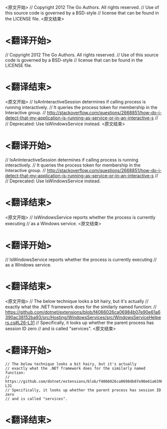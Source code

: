 
<原文开始>
// Copyright 2012 The Go Authors. All rights reserved.
// Use of this source code is governed by a BSD-style
// license that can be found in the LICENSE file.
<原文结束>

# <翻译开始>
// Copyright 2012 The Go Authors. All rights reserved.
// Use of this source code is governed by a BSD-style
// license that can be found in the LICENSE file.
# <翻译结束>


<原文开始>
// IsAnInteractiveSession determines if calling process is running interactively.
// It queries the process token for membership in the Interactive group.
// http://stackoverflow.com/questions/2668851/how-do-i-detect-that-my-application-is-running-as-service-or-in-an-interactive-s
//
// Deprecated: Use IsWindowsService instead.
<原文结束>

# <翻译开始>
// IsAnInteractiveSession determines if calling process is running interactively.
// It queries the process token for membership in the Interactive group.
// http://stackoverflow.com/questions/2668851/how-do-i-detect-that-my-application-is-running-as-service-or-in-an-interactive-s
//
// Deprecated: Use IsWindowsService instead.
# <翻译结束>


<原文开始>
// IsWindowsService reports whether the process is currently executing
// as a Windows service.
<原文结束>

# <翻译开始>
// IsWindowsService reports whether the process is currently executing
// as a Windows service.
# <翻译结束>


<原文开始>
	// The below technique looks a bit hairy, but it's actually
	// exactly what the .NET framework does for the similarly named function:
	// https://github.com/dotnet/extensions/blob/f4066026ca06984b07e90e61a6390ac38152ba93/src/Hosting/WindowsServices/src/WindowsServiceHelpers.cs#L26-L31
	// Specifically, it looks up whether the parent process has session ID zero
	// and is called "services".
<原文结束>

# <翻译开始>
	// The below technique looks a bit hairy, but it's actually
	// exactly what the .NET framework does for the similarly named function:
	// https://github.com/dotnet/extensions/blob/f4066026ca06984b07e90e61a6390ac38152ba93/src/Hosting/WindowsServices/src/WindowsServiceHelpers.cs#L26-L31
	// Specifically, it looks up whether the parent process has session ID zero
	// and is called "services".
# <翻译结束>

